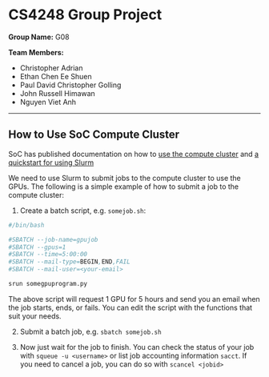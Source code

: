 # CS4248 Group Project

**Group Name:**
G08

**Team Members:**

- Christopher Adrian
- Ethan Chen Ee Shuen
- Paul David Christopher Golling
- John Russell Himawan
- Nguyen Viet Anh

---

## How to Use SoC Compute Cluster

SoC has published documentation on how to [use the compute cluster](https://dochub.comp.nus.edu.sg/cf/services/compute-cluster) and [a quickstart for using Slurm](https://dochub.comp.nus.edu.sg/cf/guides/compute-cluster/slurm-quick)

We need to use Slurm to submit jobs to the compute cluster to use the GPUs. The following is a simple example of how to submit a job to the compute cluster:

1. Create a batch script, e.g. `somejob.sh`:

```bash
#/bin/bash

#SBATCH --job-name=gpujob
#SBATCH --gpus=1
#SBATCH --time=5:00:00
#SBATCH --mail-type=BEGIN,END,FAIL
#SBATCH --mail-user=<your-email>

srun somegpuprogram.py
```

The above script will request 1 GPU for 5 hours and send you an email when the job starts, ends, or fails. You can edit the script with the functions that suit your needs.

2. Submit a batch job, e.g. `sbatch somejob.sh`

3. Now just wait for the job to finish. You can check the status of your job with `squeue -u <username>` or list job accounting information `sacct`. If you need to cancel a job, you can do so with `scancel <jobid>`
